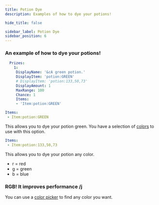 ```yaml
---
title: Potion Dye
description: Examples of how to dye your potions!

hide_title: false

sidebar_label: Potion Dye
sidebar_position: 6
---
```

### An example of how to dye your potions!
```yml
  Prizes:
    1:
     DisplayName: '&cA green potion.'
     DisplayItem: 'potion:GREEN'
     # DisplayItem: 'potion:133,50,73'
     DisplayAmount: 1
     MaxRange: 100
     Chance: 1
     Items:
     - 'Item:potion:GREEN'
```
```yml
Items:
 - Item:potion:GREEN
```
This allows you to dye your potion green.
You have a selection of [colors](https://jd.papermc.io/paper/1.20.6/org/bukkit/Color.html) to use with this option.

```yml
Items:
 - Item:potion:133,50,73
```
This allows you to dye your potion any color.

* r = red
* g = green
* b = blue

### RGB! It improves performance /j
You can use a [color picker](https://htmlcolorcodes.com/color-picker/) to find any color you want.